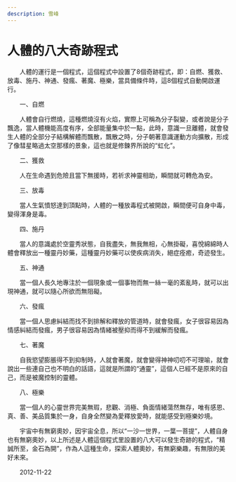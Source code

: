 ```yaml
---
description: 雪峰
---
```


# 人體的八大奇跡程式

　　人體的運行是一個程式，這個程式中設置了8個奇跡程式，即：自燃、獲救、放毒、施丹、神通、發瘋、著魔、極樂，當具備條件時，這8個程式自動開啟運行。

　　一、自燃

　　人體會自行燃燒，這種燃燒沒有火焰，實際上可稱為分子裂變，或者說是分子飄逸，當人體機能高度有序，全部能量集中於一點，此時，意識一旦離體，就會發生人體的全部分子結構解體而飄散，飄散之時，分子朝著意識運動方向擴散，形成了像彗星略過太空那樣的景象，這也就是修鍊界所說的“虹化”。

　　二、獲救

　　人在生命遇到危險且當下無援時，若祈求神靈相助，瞬間就可轉危為安。

　　三、放毒

　　當人生氣憤怒達到頂點時，人體的一種放毒程式被開啟，瞬間便可自身中毒，變得渾身是毒。

　　四、施丹

　　當人的意識處於空靈秀狀態，自我盡失，無我無相，心無掛礙，喜悅綿綿時人體會釋放出一種靈丹妙藥，這種靈丹妙藥可以使疾病消失，絕症痊癒，奇迹發生。

　　五、神通

　　當一個人長久地專注於一個現象或一個事物而無一絲一毫的紊亂時，就可以出現神通，就可以隨心所欲而無阻礙。

　　六、發瘋

　　當一個人思慮糾結而找不到排解和釋放的管道時，就會發瘋，女子很容易因為情感糾結而發瘋，男子很容易因為情緒被壓抑而得不到緩解而發瘋。

　　七、著魔

　　自我慾望膨脹得不到抑制時，人就會著魔，就會變得神神叨叨不可理喻，就會說出一些連自己也不明白的話語，這就是所謂的“通靈”，這個人已經不是原來的自己，而是被魔控制的靈體。

　　八、極樂

　　當一個人的心靈世界完美無瑕，悲觀、消極、負面情緒蕩然無存，唯有感恩、真、善、美品質集於一身，自身全然變為愛釋放愛時，就能感受到極樂妙境。

　　宇宙中有無窮奧妙，因宇宙全息，所以“一沙一世界，一葉一菩提”，人體自身也有無窮奧妙，以上所述是人體這個程式里設置的八大可以發生奇跡的程式，“精誠所至，金石為開”，作為人這種生命，探索人體奧妙，有無窮樂趣，有無限的美好未來。

　　2012-11-22
